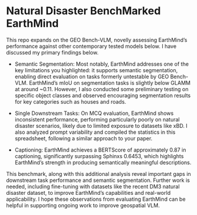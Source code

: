 # Natural Disaster BenchMarked EarthMind

This repo expands on the GEO Bench-VLM, novelly assessing EarthMind’s performance
against other contemporary tested models below. I have discussed my primary findings below.

- Semantic Segmentation: Most notably, EarthMind addresses one of the key limitations you
highlighted: it supports semantic segmentation, enabling direct evaluation on tasks formerly
untestable by GEO Bench-VLM. EarthMind’s mIoU on segmentation tasks is slightly below
GLAMM at around ~0.11. However, I also conducted some preliminary testing on specific
object classes and observed encouraging segmentation results for key categories such as houses
and roads.

- Single Downstream Tasks: On MCQ evaluation, EarthMind shows inconsistent performance,
performing particularly poorly on natural disaster scenarios, likely due to limited exposure to
datasets like xBD. I also analyzed prompt variability and compiled the statistics in this
spreadsheet, following a similar approach to your paper.
- Captioning: EarthMind achieves a BERTScore of approximately 0.87 in captioning, significantly
surpassing Sphinxs 0.6453, which highlights EarthMind’s strength in producing semantically
meaningful descriptions.

This benchmark, along with this additional analysis reveal important gaps in downstream task
performance and semantic segmentation. Further work is needed, including fine-tuning with
datasets like the recent DM3 natural disaster dataset, to improve EarthMind’s capabilities and
real-world applicability. I hope these observations from evaluating EarthMind can be helpful in
supporting ongoing work to improve geospatial VLM.
